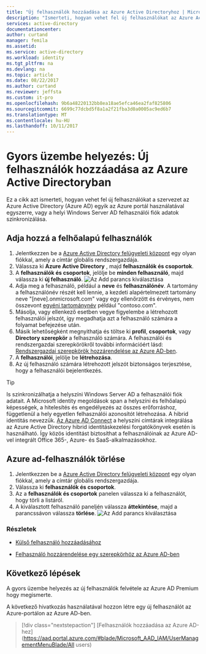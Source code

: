 ```yaml
---
title: "Új felhasználók hozzáadása az Azure Active Directoryhoz | Microsoft Docs"
description: "Ismerteti, hogyan vehet fel új felhasználókat az Azure Active Directoryban."
services: active-directory
documentationcenter: 
author: curtand
manager: femila
ms.assetid: 
ms.service: active-directory
ms.workload: identity
ms.tgt_pltfrm: na
ms.devlang: na
ms.topic: article
ms.date: 08/22/2017
ms.author: curtand
ms.reviewer: jeffsta
ms.custom: it-pro
ms.openlocfilehash: 9b6a48220132bb8ea18ae5efca46ea2faf825806
ms.sourcegitcommit: 6699c77dcbd5f8a1a2f21fba3d0a0005ac9ed6b7
ms.translationtype: MT
ms.contentlocale: hu-HU
ms.lasthandoff: 10/11/2017
---
```

# <a name="quickstart-add-new-users-to-azure-active-directory"></a>Gyors üzembe helyezés: Új felhasználók hozzáadása az Azure Active Directoryban
Ez a cikk azt ismerteti, hogyan vehet fel új felhasználókat a szervezet az Azure Active Directory (Azure AD) egyik az Azure portál használatával egyszerre, vagy a helyi Windows Server AD felhasználói fiók adatok szinkronizálása. 

## <a name="add-cloud-based-users"></a>Adja hozzá a felhőalapú felhasználók
1. Jelentkezzen be a [Azure Active Directory felügyeleti központ](https://aad.portal.azure.com) egy olyan fiókkal, amely a címtár globális rendszergazdája.
2. Válassza ki **Azure Active Directory** , majd **felhasználók és csoportok**.
3. A **felhasználók és csoportok**, jelölje be **minden felhasználó**, majd válassza ki **új felhasználó**.
   ![Az Add parancs kiválasztása](./media/add-users-azure-active-directory/add-user.png)
4. Adja meg a felhasználó, például a **neve** és **felhasználónév**. A tartomány a felhasználónév részét kell lennie, a kezdeti alapértelmezett tartomány neve "[neve].onmicrosoft.com" vagy egy ellenőrzött és érvényes, nem összevont [egyéni tartománynév](add-custom-domain.md) például "contoso.com".
5. Másolja, vagy ellenkező esetben vegye figyelembe a létrehozott felhasználói jelszót, így megadhatja azt a felhasználó számára a folyamat befejezése után.
6. Másik lehetőségként megnyithatja és töltse ki **profil**, **csoportok**, vagy **Directory szerepkör** a felhasználó számára. A felhasználói és rendszergazdai szerepkörökről további információért lásd: [Rendszergazdai szerepkörök hozzárendelése az Azure AD-ben](active-directory-assign-admin-roles.md).
7. A **felhasználói**, jelölje be **létrehozása**.
8. Az új felhasználó számára létrehozott jelszót biztonságos terjesztése, hogy a felhasználói bejelentkezés.

> [!TIP]
> Is szinkronizálhatja a helyszíni Windows Server AD a felhasználói fiók adatait. A Microsoft identity megoldások span a helyszíni és felhőalapú képességek, a hitelesítés és engedélyezés az összes erőforráshoz, függetlenül a hely egyetlen felhasználói azonosítót létrehozása. A hibrid identitás nevezzük. [Az Azure AD Connect](https://docs.microsoft.com/azure/active-directory/connect/active-directory-aadconnect) a helyszíni címtárak integrálása az Azure Active Directory hibrid identitáskezelési forgatókönyvek esetén is használható. Így közös identitást biztosíthat a felhasználóinak az Azure AD-vel integrált Office 365-, Azure- és SaaS-alkalmazásokhoz. 

## <a name="delete-users-from-azure-ad"></a>Azure ad-felhasználók törlése
1. Jelentkezzen be a [Azure Active Directory felügyeleti központ](https://aad.portal.azure.com) egy olyan fiókkal, amely a címtár globális rendszergazdája.
2. Válassza ki **felhasználók és csoportok**.
3. Az a **felhasználók és csoportok** panelen válassza ki a felhasználót, hogy törli a listáról. 
4. A kiválasztott felhasználó paneljén válassza **áttekintése**, majd a parancssávon válassza **törlése**.
   ![Az Add parancs kiválasztása](./media/add-users-azure-active-directory/delete-user.png)


### <a name="learn-more"></a>Részletek 
* [Külső felhasználó hozzáadásához](active-directory-users-create-external-azure-portal.md)

* [Felhasználó hozzárendelése egy szerepkörhöz az Azure AD-ben](active-directory-users-assign-role-azure-portal.md)

## <a name="next-steps"></a>Következő lépések
A gyors üzembe helyezés az új felhasználók felvétele az Azure AD Premium hogy megismerte. 

A következő hivatkozás használatával hozzon létre egy új felhasználót az Azure-portálon az Azure AD-ben.

> [!div class="nextstepaction"]
> [Felhasználók hozzáadása az Azure AD-hez](https://aad.portal.azure.com/#blade/Microsoft_AAD_IAM/UserManagementMenuBlade/All users) 